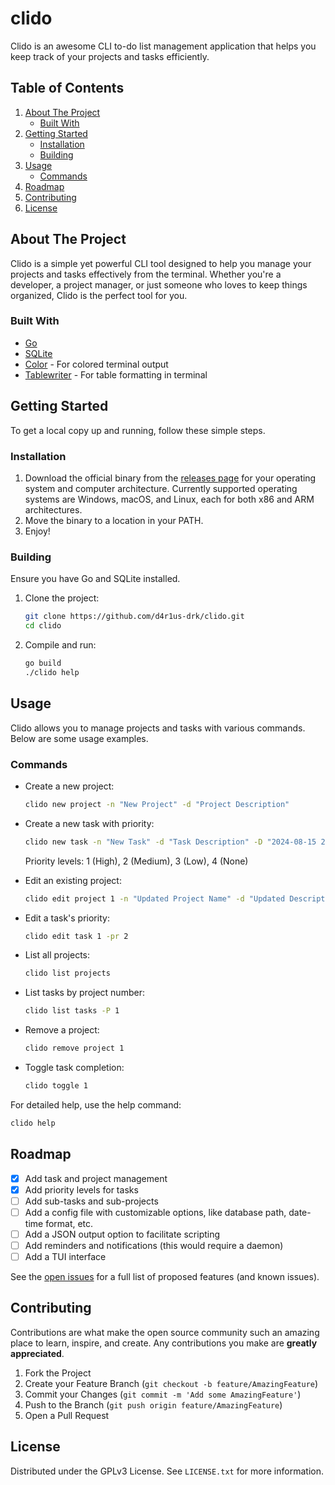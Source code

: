 # clido

Clido is an awesome CLI to-do list management application that helps you keep track of your projects and tasks efficiently.

## Table of Contents

1. [About The Project](#about-the-project)
   - [Built With](#built-with)
2. [Getting Started](#getting-started)
   - [Installation](#installation)
   - [Building](#building)
3. [Usage](#usage)
   - [Commands](#commands)
4. [Roadmap](#roadmap)
5. [Contributing](#contributing)
6. [License](#license)

## About The Project

Clido is a simple yet powerful CLI tool designed to help you manage your projects and tasks effectively from the terminal. Whether you're a developer, a project manager, or just someone who loves to keep things organized, Clido is the perfect tool for you.

### Built With

- [Go](https://golang.org/)
- [SQLite](https://www.sqlite.org/index.html)
- [Color](https://github.com/fatih/color) - For colored terminal output
- [Tablewriter](https://github.com/olekukonko/tablewriter) - For table formatting in terminal

## Getting Started

To get a local copy up and running, follow these simple steps.

### Installation

1. Download the official binary from the [releases page](https://github.com/d4r1us-drk/clido/releases) for your operating system and computer architecture. Currently supported operating systems are Windows, macOS, and Linux, each for both x86 and ARM architectures.
2. Move the binary to a location in your PATH.
3. Enjoy!

### Building

Ensure you have Go and SQLite installed.

1. Clone the project:

   ```sh
   git clone https://github.com/d4r1us-drk/clido.git
   cd clido
   ```

2. Compile and run:

   ```sh
   go build
   ./clido help
   ```

## Usage

Clido allows you to manage projects and tasks with various commands. Below are some usage examples.

### Commands

- Create a new project:

  ```sh
  clido new project -n "New Project" -d "Project Description"
  ```

- Create a new task with priority:

  ```sh
  clido new task -n "New Task" -d "Task Description" -D "2024-08-15 23:00" -p "Existing Project" -pr 1
  ```

  Priority levels: 1 (High), 2 (Medium), 3 (Low), 4 (None)

- Edit an existing project:

  ```sh
  clido edit project 1 -n "Updated Project Name" -d "Updated Description"
  ```

- Edit a task's priority:

  ```sh
  clido edit task 1 -pr 2
  ```

- List all projects:

  ```sh
  clido list projects
  ```

- List tasks by project number:

  ```sh
  clido list tasks -P 1
  ```

- Remove a project:

  ```sh
  clido remove project 1
  ```

- Toggle task completion:

  ```sh
  clido toggle 1
  ```

For detailed help, use the help command:

```sh
clido help
```

## Roadmap

- [x] Add task and project management
- [x] Add priority levels for tasks
- [ ] Add sub-tasks and sub-projects
- [ ] Add a config file with customizable options, like database path, date-time format, etc.
- [ ] Add a JSON output option to facilitate scripting
- [ ] Add reminders and notifications (this would require a daemon)
- [ ] Add a TUI interface

See the [open issues](https://github.com/d4r1us-drk/clido/issues) for a full list of proposed features (and known issues).

## Contributing

Contributions are what make the open source community such an amazing place to learn, inspire, and create. Any contributions you make are **greatly appreciated**.

1. Fork the Project
2. Create your Feature Branch (`git checkout -b feature/AmazingFeature`)
3. Commit your Changes (`git commit -m 'Add some AmazingFeature'`)
4. Push to the Branch (`git push origin feature/AmazingFeature`)
5. Open a Pull Request

## License

Distributed under the GPLv3 License. See `LICENSE.txt` for more information.
